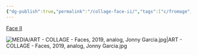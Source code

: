 ```yaml
---
{"dg-publish":true,"permalink":"/collage-face-ii/","tags":["c/fromage","c/man","c/woman","c/face","collage/year-2019","collage/analog","collage/landscape"],"created":"2024-06-28T12:56:50.000-04:00","updated":"2025-08-27T15:49:47.726-04:00"}
---
```



[Face II](https://www.instagram.com/p/B4lFP8XBD6y/?img_index=1)

![MEDIA/ART - COLLAGE - Faces, 2019, analog, Jonny Garcia.jpg|ART - COLLAGE - Faces, 2019, analog, Jonny Garcia.jpg](/img/user/MEDIA/ART%20-%20COLLAGE%20-%20Faces,%202019,%20analog,%20Jonny%20Garcia.jpg)
